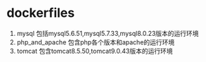 ﻿# dockerfiles
1. mysql 包括mysql5.6.51,mysql5.7.33,mysql8.0.23版本的运行环境<br>
3. php_and_apache 包含php各个版本和apache的运行环境<br>
5. tomcat 包含tomcat8.5.50,tomcat9.0.43版本的运行环境

